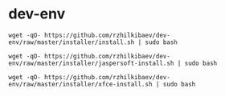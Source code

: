 dev-env
=======
`wget -qO- https://github.com/rzhilkibaev/dev-env/raw/master/installer/install.sh | sudo bash`

`wget -qO- https://github.com/rzhilkibaev/dev-env/raw/master/installer/jaspersoft-install.sh | sudo bash`

`wget -qO- https://github.com/rzhilkibaev/dev-env/raw/master/installer/xfce-install.sh | sudo bash`
